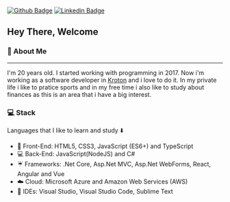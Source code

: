 [![Github Badge](https://img.shields.io/badge/-Github-000?style=flat-square&logo=Github&logoColor=white&link=https://github.com/gabrielpsouza)](https://github.com/gabrielpsouza)
[![Linkedin Badge](https://img.shields.io/badge/-LinkedIn-blue?style=flat-square&logo=Linkedin&logoColor=white&link=https://www.linkedin.com/in/gabriel-s-647659137/)](https://www.linkedin.com/in/gabriel-s-647659137/)

## Hey There, Welcome 

### :large_blue_diamond: About Me
<hr>

I'm 20 years old. I started working with programming in 2017. Now i'm working as a software developer in <a href="https://www.linkedin.com/company/kroton-educacional-s-a/">Kroton</a> and i love to do it.
In my private life i like to pratice sports and in my free time i also like to study about finances as this is an area that i have a big interest.

### :computer: Stack
Languages that I like to learn and study :arrow_down:

 - 👨 Front-End: HTML5, CSS3, JavaScript (ES6+) and TypeScript
 - :computer: Back-End: JavaScript(NodeJS) and C#
 - :umbrella: Frameworks: .Net Core, Asp.Net MVC, Asp.Net WebForms, React, Angular and Vue
 - :cloud: Cloud: Microsoft Azure and Amazon Web Services (AWS)
 - :thought_balloon: IDEs: Visual Studio, Visual Studio Code, Sublime Text